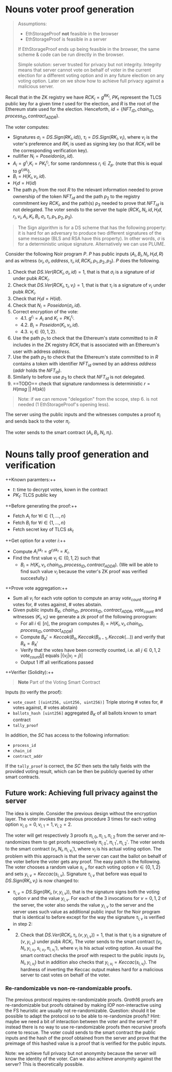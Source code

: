 # Nouns voter proof generation
> Assumptions:
> - EthStorageProof **not** feasible in the browser
> - EthStorageProof is feasible in a server
>
> If EthStorageProof ends up being feasible in the browser, the same scheme & code can be run directly in the browser.
>
> Simple solution: server trusted for privacy but not integrity. Integrity means that server cannot vote on behalf of voter in the current election for a different voting option and in any future election on any voting option. Later on we show how to achieve full privacy against a malicious server.



Recall that in the ZK registry we have $RCK_i=g^{RK_i}$, $PK_t$ represent the TLCS public key for a given time $t$ used for the election, and $R$ is the root of the Ethereum state used for the election.
Henceforth, $id=\{NFT_{ID}, chain_{ID}, process_{ID}, contract_{ADDR}\}$.

The voter computes:
- Signatures $\sigma_i=DS.Sign(RK_i,id)),~ \tau_i=DS.Sign(RK_i,v_i),$ where $v_i$ is the voter's preference and $RK_i$ is used as signing key (so that $RCK_i$ will be the corresponding verification key).
- nullifier $N_i=Poseidon(\sigma_i, id)$.
- $A_i=g^{r_i}$,$K_i =PK_{t}^{r_i},$ for some randomness $r_i\in Z_p$. (note that this is equal to $g^{r_i sk_i}$).
- $B_i=H(K_i, v_i, id).$
- $H_id=H(id)$
- The path $p_1$ from the root $R$ to the relevant information needed to prove ownership of the token $NFT_{id}$ and the path $p_2$ to the registry commitment key $RCK_i$, and the path(s) $p_3$ needed to prove that $NFT_{id}$ is not delegated.
  The voter sends to the server the tuple $(RCK_i,N_i,id,H_id,r_i,v_i,A_i,K_i,B_i,\sigma_i,\tau_i,p_1,p_2,p_3)$.

> The Sign algorithm is for a DS scheme that has the following property: it is hard for an adversary to produce two different signatures of the same message (BLS and RSA have this property).
> In other words, $\sigma$ is for a deterministic unique signature. Alternatively we can use PLUME.


Consider the following Noir program $P$.
$P$ has public inputs $(A_i,B_i,N_i,H_id,R)$ and as witness $(v_i,\sigma_i,address,\tau_i, id,RCK_i,p_1,p_2,p_3)$.
$P$ does the following.
1. Check that $DS.Ver(RCK_i,\sigma_i,id)=1$, that is that $\sigma_i$ is a signature of $id$ under pubk $RCK_i$.
2. Check that $DS.Ver(RCK_i,\tau_i,v_i)=1$, that is that $\tau_i$ is a signature of $v_i$ under pubk $RCK_i$.
3. Check that $H_id=H(id)$.
4. Check that $N_i=Poseidon(\sigma_i,id)$.
5. Correct encryption of the vote:
    - 4.1. $g^{r_i}=A_i$ and $K_i=PK_{t}^{r_i}$.
    - 4.2. $B_i =Poseidon(K_i, v_i,id)$.
    - 4.3. $v_i\in\{0,1,2\}$.
6. Use the path $p_1$ to check that the Ethereum's state committed to in $R$ includes in the ZK registry $RCK_i$ that is associated with an Ethereum's user with address $address$.
7. Use the path $p_2$ to check that the Ethereum's state committed to in $R$ contains a token with identifier $NFT_{id}$ owned by an address $address$ ($addr$ holds the $NFT_{id}$).
8.  Similarly to before use $p_3$ to check that $NFT_{id}$ is not delegated.
9. ==TODO== check that signature randomness is deterministic $r = H(msg ~||~ H(sk))$


> Note: if we can remove "delegation" from the scope, step 6. is not needed (1 EthStorageProof's opening less).

The server using the public inputs and the witnesses computes a proof $\pi_i$ and sends back to the voter $\pi_i$.

The voter sends to the smart contract $(A_i,B_i,N_i,\pi_i)$.


# Nouns tally proof generation and verification


++Known paramters:++
- $t$: time to decrypt votes, kown in the contract
- $PK_{t}$: TLCS public key

++Before generating the proof:++
- Fetch $A_i$ for $\forall i \in \{1, \ldots, n\}$
- Fetch $B_i$ for $\forall i \in \{1, \ldots, n\}$
- Fetch secret key of TLCS $sk_{t}$

++Get option for a voter $i$:++
- Compute $A_i^{sk_{t}} = g^{r_i sk_t} = K_i$.
- Find the first value $v_i\in \{0,1,2\}$ such that
    <!-- OLD - $K_i'=H_4(K_i)$, where $K_i = e(T_{sign}, A_i)$ -->
    - $B_i = H(K_i, v_i, chain_{ID}, process_{ID}, contract_{ADDR})$. (We will be able to find such value $v_i$ because the voter's ZK proof was verified succesfully.)

++Prove vote aggregation:++
- Sum all $v_i$ for each vote option to compute an array $vote_{count}$ storing # votes for, # votes against, # votes abstain.
- Given public inputs $B_K$, $chain_{ID}$, $process_{ID}$, $contract_{ADDR}$, $vote_{count}$ and witnesses $(K_i,v_i)$ we generate a zk proof of the following prorogram:
    - For all $i\in[n]$, the program computes $B_i =H(K_i, v_i, chain_{ID}, process_{ID}, contract_{ADDR})$
    - Compute $B_K' = Keccak(B_n, Keccak(B_{n-1}, Keccak(...))$ and verify that $B_k = B_K'$
    - Verify that the votes have been correctly counted, i.e. all $j\in{0,1,2}$ $vote_{count}[j]$ equals $|\{v_i|v_i=j\}|$
    - Output $1$ iff all verifications passed

++Verifier (Solidity):++
> **Note** Part of the Voting Smart Contract

Inputs (to verify the proof):
- `vote_count [(uint256, uint256, uint256)]`  Triple storing # votes for, # votes against, # votes abstain)
- `ballots_hash [uint256]` aggregated $B_K$ of all ballots known to smart contract
- `tally_proof`

In addition, the $SC$ has access to the following information:
- `process_id`
- `chain_id`
- `contract_addr`

If the `tally_proof` is correct, the $SC$ then sets the tally fields with the provided voting result, which can be then be publicly queried by other smart contracts.


## Future work: Achieving full privacy against the server
The idea is simple.
Consider the previous design without the encryption layer.
The voter invokes the previous procedure $3$ times for each voting option $v_{i,0}=0,v_{i,1}=1,v_{i,2}=2$.

The voter will get respectively $3$ proofs $\pi_{i,0},\pi_{i,1},\pi_{i,2}$ from the server and re-randomizes them to get proofs respectively $\pi_{i,0}',\pi_{i,1}',\pi_{i,2}'$.
The voter sends to the smart contract $(v_i,N_i,\pi_{i,v_i}')$, where $v_i$ is his actual voting option.
The problem with this approach is that the server can cast the ballot on behalf of the voter before the voter gets any proof.
The easy patch is the following. The voter chooses a random value $s_{i,v}$ for each voting option $v\in\{0,1,2\}$ and sets $y_{i,v}=Keccac(s_{i,v})$.
Signature $\tau_{i,v}$ that before was equal to $DS.Sign(RK_i,v_i)$ is now changed to:
- $\tau_{i,v}=DS.Sign(RK_i,(v,y_{i,v}))$, that is the signature signs both the voting option $v$ and the value $y_{i,v}$.
For each of the $3$ invocations for $v=0,1,2$ of the server, the voter also sends the value $y_{i,v}$ to the server and the server uses such value as additional public input for the Noir program that is identical to before except for the way the signature $\tau_{i,v}$ is verified in step $2$:
- 2. Check that $DS.Ver(RCK_i,\tau_i,(v,y_{i,v}))=1$, that is that $\tau_i$ is a signature of $(v,y_{i,v})$ under pubk $RCK_i$.
The voter sends to the smart contract $(v_i,N_i,y_{i,v_i},s_{i,v_i},\pi_{i,v_i}')$, where $v_i$ is his actual voting option. As usual the smart contract checks the proof with respect to the public inputs $(v_i,N_i,y_{i,v_i})$ but in addition also checks that $y_{i,v_i}=Keccac(s_{i,v_i}).$
The hardness of inverting the Keccac output makes hard for a malicious server to cast votes on behalf of the voter.
### Re-randomizable vs non-re-randomizable proofs.
The previous protocol requires re-randomizable proofs. Groth16 proofs are re-randomizable but proofs obtained by making IOP non-interactive using the FS heuristic are usually not re-randomizable. Question: should it be possible to adapt the protocol so to be able to re-randomize proofs? Hint: maybe we need a bit of interaction between the voter and the server? If instead there is no way to use re-randomizable proofs then recursive proofs come to rescue. The voter could sends to the smart contract the public inputs and the hash of the proof obtained from the server and prove that the preimage of this hashed value is a proof that is verified for the public inputs.

Note: we achieve full privacy but not anonymity because the server will know the identity of the voter. Can we also achieve anonymity against the server? This is theoretically possible.
